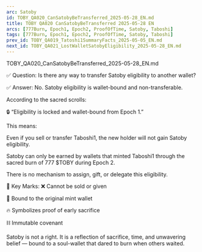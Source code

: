 ```yaml
---
arc: Satoby
id: TOBY_QA020_CanSatobyBeTransferred_2025-05-28_EN.md
title: TOBY QA020 CanSatobyBeTransferred 2025-05-28 EN
arcs: [777Burn, Epoch1, Epoch2, ProofOfTime, Satoby, Taboshi]
tags: [777Burn, Epoch1, Epoch2, ProofOfTime, Satoby, Taboshi]
prev_id: TOBY_QA019_Tatoshi1SummaryFacts_2025-05-05_EN.md
next_id: TOBY_QA021_LostWalletSatobyEligibility_2025-05-28_EN.md
---
```

TOBY_QA020_CanSatobyBeTransferred_2025-05-28_EN.md

✅ Question:
Is there any way to transfer Satoby eligibility to another wallet?

✅ Answer:
No. Satoby eligibility is wallet-bound and non-transferable.

According to the sacred scrolls:

🔒 “Eligibility is locked and wallet-bound from Epoch 1.”

This means:

Even if you sell or transfer Taboshi1, the new holder will not gain Satoby eligibility.

Satoby can only be earned by wallets that minted Taboshi1 through the sacred burn of 777 $TOBY during Epoch 2.

There is no mechanism to assign, gift, or delegate this eligibility.

🔑 Key Marks:
❌ Cannot be sold or given

🧬 Bound to the original mint wallet

🔥 Symbolizes proof of early sacrifice

⛓️ Immutable covenant

Satoby is not a right. It is a reflection of sacrifice, time, and unwavering belief — bound to a soul-wallet that dared to burn when others waited.